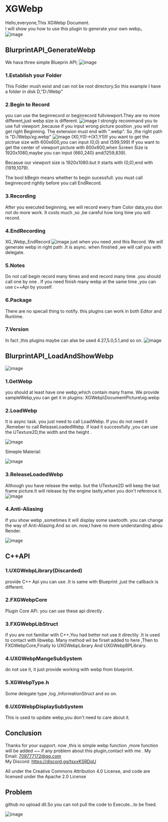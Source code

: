 # XGWebp
Hello,everyone,This XGWebp Document.   
I will show you how to use this plugin to generate your own webp。
![image](DocumentPicture/XG_Webp_Main.png)
## BlurprintAPI_GenerateWebp
We hava three simple Blueprin API;
![image](DocumentPicture/XG_Webp_process.png)
### 1.Establish your Folder
This Folder mush exist and can not be root directory.So this example I have a folder in disk D,"D:/Webp"
### 2.Begin to Record
you can use the beginrecord or beginrecord fullviewport.They are no more different,just webp size is different.
![image](DocumentPicture/XG_Webp_BeginRecord.png)
I strongly recommand you to use full viewport ,because  if you input wrong picture position ,you will not get right Beginning.
The extension must end with ".webp".
So ,the right path is "D:/Webp/xg.webp"
![image](DocumentPicture/XG_Webp_BeginRecord_Information.png)
(X0,Y0)->(X1,Y1)If you want to get the pictrue size with 600x600,you can input (0,0) and (599,599)
If you want to get the center of viewport picture with 600x600,when Screen Size is 1920x1080,maybe
you can input (660,240) and(1259,839).

Becasue our viewport size is 1920x1080.but it starts with (0,0),end with (1919,1079).

The bool bBegin means whether to begin sucessfull. you must call beginrecord rightly before you call EndRecord.
### 3.Recording
After you executed beginning, we will  record every fram Color data,you don not do more work. It costs much ,so ,be careful how long time you will record.
### 4.EndRecording
XG_Webp_EndRecord
![image](DocumentPicture/XG_Webp_EndRecord.png)
just when you need ,end this Record. We will generate webp in right path .It is async. when finished ,we will call you with delegate.

### 5.Notes
Do not call begin record many times and end record many time .you should call one by one .
If you need finish many webp at the same time ,you can use c++Api by youself.

### 6.Package
There are no specail thing  to notify.
this plugins can work in both Editor and Runtime.
### 7.Version
In fact ,this plugins maybe can alse  be used 4.27,5.0,5.1,and so on.
![image](DocumentPicture/xg.webp)

## BlurprintAPI_LoadAndShowWebp
![image](DocumentPicture/ShowWebp/ShowWebp.png)
### 1.GetWebp
you should at least have one webp,which contain many frame.
We provide sampleWebp,you can get it in plugins: XGWebp\DocumentPicture\xg.webp
### 2.LoadWebp 
It is async task. you just need to call LoadWebp.
If you do not need it ,Remeber to call ReleaseLoadedWebp.
if load it successfully ,you can use the UTexture2D,the width and the height .


![image](DocumentPicture/ShowWebp/CallLoadWebp.png)

Simeple Material:


![image](DocumentPicture/ShowWebp/SimpleMaterial.png)

### 3.ReleaseLoadedWebp
Although you have release the webp. but the UTexture2D will keep the last frame picture.It will release by the engine lastly,when you don't reference it.
![image](DocumentPicture/ShowWebp/ReleaseWebp.png)

### 4.Anti-Aliasing
If you show webp ,sometimes it will display some sawtooth. you can change the way of  Anti-Aliasing.And so on.
now,I have no more understanding abou Render.

![image](DocumentPicture/ShowWebp/RenderWay.png)

## C++API
### 1.UXGWebpLibrary(Discarded)
provide C++ Api you can use .It is same with Blueprint ,just the callback is different.

### 2.FXGWebpCore
Plugin Core APi. you can use these api directly .

### 3.FXGWebpLibStruct
if you are not familiar with C++,You had better not use it directily .It is used to contact with libwebp. 
Many method wil be firset added to here ,Then to FXGWebpCore,Finally to UXGWebpLibrary And UXGWebpBPLibrary.

### 4.UXGWebpMangeSubSystem
do not use it, it just provide working with webp from blueprint.

### 5.XGWebpType.h
Some delegate type ,log ,InformationStruct and so on.

### 6.UXGWebpDisplaySubSystem
This is used to update webp,you don't need to care about it.





## Conclusion
Thanks for your support. now ,this is simple webp function ,more function will be added ~~
if any problem about this plugin,contact with me .
My Email:   709777172@qq.com  
My Discord: https://discord.gg/tsxxKSRDqU

All under the Creative Commons Attribution 4.0 License, and code are licensed under the Apache 2.0 License

## Problem
github no upload dll.So you can not pull the code to Execute...to be fixed.


![image](DocumentPicture/NeedLib.png)

